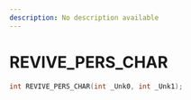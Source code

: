 ```yaml
---
description: No description available 
---
```


# REVIVE_PERS_CHAR

```cpp
int REVIVE_PERS_CHAR(int _Unk0, int _Unk1);
```